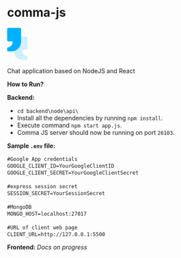 # comma-js
![Comma JS Logo](/branding-assets/logo.png)

Chat application based on NodeJS and React

**How to Run?**

**Backend:**
* `cd backend\node\api\`
* Install all the dependencies by running `npm install`.
* Execute command `npm start app.js`.
* Comma JS server should now be running on port `26103`.

**Sample `.env` file:**

```
#Google App credentials
GOOGLE_CLIENT_ID=YourGoogleClientID
GOOGLE_CLIENT_SECRET=YourGoogleClientSecret

#express session secret
SESSION_SECRET=YourSessionSecret

#MongoDB
MONGO_HOST=localhost:27017

#URL of client web page
CLIENT_URL=http://127.0.0.1:5500
```

**Frontend:**
*Docs on progress*
